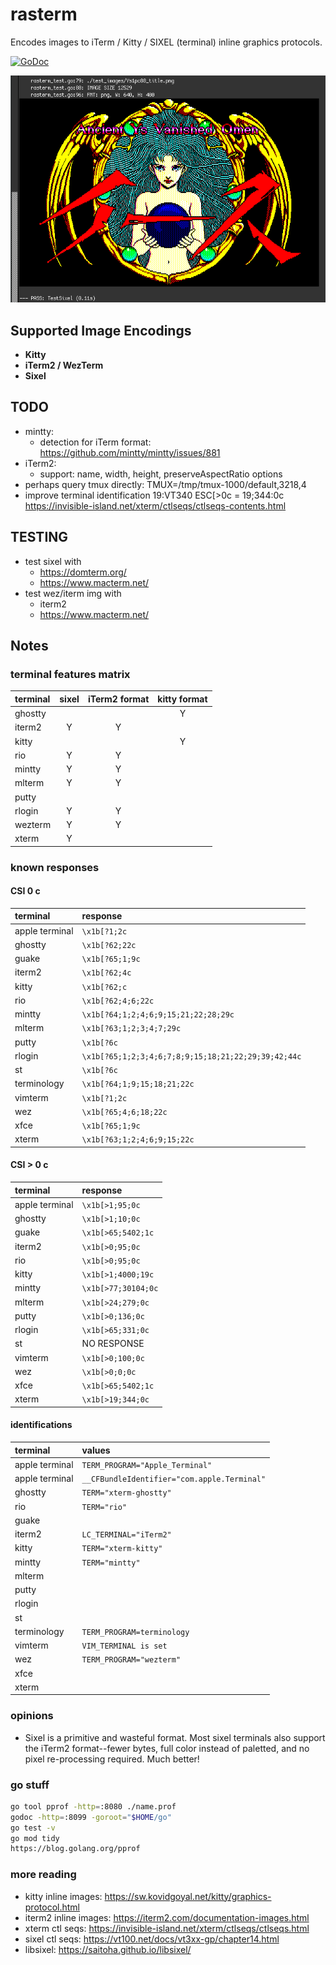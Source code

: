 # rasterm

Encodes images to iTerm / Kitty / SIXEL (terminal) inline graphics protocols.

[![GoDoc](https://godoc.org/github.com/BourgeoisBear/rasterm?status.png)](http://godoc.org/github.com/BourgeoisBear/rasterm)

![rasterm sample output](screenshot.png)

## Supported Image Encodings

- **Kitty**
- **iTerm2 / WezTerm**
- **Sixel**

## TODO

- mintty:
	- detection for iTerm format: https://github.com/mintty/mintty/issues/881
- iTerm2:
	- support: name, width, height, preserveAspectRatio options
- perhaps query tmux directly: TMUX=/tmp/tmux-1000/default,3218,4
- improve terminal identification
	19:VT340
	ESC[>0c = 19;344:0c
	https://invisible-island.net/xterm/ctlseqs/ctlseqs-contents.html

## TESTING

- test sixel with
	- https://domterm.org/
	- https://www.macterm.net/
- test wez/iterm img with
	- iterm2
	- https://www.macterm.net/

## Notes

### terminal features matrix

| terminal | sixel | iTerm2 format | kitty format |
| :---     | :--:  | :--:          | :--:         |
| ghostty  |       |               | Y            |
| iterm2   | Y     | Y             |              |
| kitty    |       |               | Y            |
| rio      | Y     | Y             |              |
| mintty   | Y     | Y             |              |
| mlterm   | Y     | Y             |              |
| putty    |       |               |              |
| rlogin   | Y     | Y             |              |
| wezterm  | Y     | Y             |              |
| xterm    | Y     |               |              |

### known responses

#### CSI 0 c

| terminal       | response                                            |
| :----          | :----                                               |
| apple terminal | `\x1b[?1;2c`                                        |
| ghostty        | `\x1b[?62;22c`                                      |
| guake          | `\x1b[?65;1;9c`                                     |
| iterm2         | `\x1b[?62;4c`                                       |
| kitty          | `\x1b[?62;c`                                        |
| rio            | `\x1b[?62;4;6;22c`                                  |
| mintty         | `\x1b[?64;1;2;4;6;9;15;21;22;28;29c`                |
| mlterm         | `\x1b[?63;1;2;3;4;7;29c`                            |
| putty          | `\x1b[?6c`                                          |
| rlogin         | `\x1b[?65;1;2;3;4;6;7;8;9;15;18;21;22;29;39;42;44c` |
| st             | `\x1b[?6c`                                          |
| terminology    | `\x1b[?64;1;9;15;18;21;22c`                         |
| vimterm        | `\x1b[?1;2c`                                        |
| wez            | `\x1b[?65;4;6;18;22c`                               |
| xfce           | `\x1b[?65;1;9c`                                     |
| xterm          | `\x1b[?63;1;2;4;6;9;15;22c`                         |

#### CSI > 0 c

| terminal       | response            |
| :----          | :----               |
| apple terminal | `\x1b[>1;95;0c`     |
| ghostty        | `\x1b[>1;10;0c`     |
| guake          | `\x1b[>65;5402;1c`  |
| iterm2         | `\x1b[>0;95;0c`     |
| rio            | `\x1b[>0;95;0c`     |
| kitty          | `\x1b[>1;4000;19c`  |
| mintty         | `\x1b[>77;30104;0c` |
| mlterm         | `\x1b[>24;279;0c`   |
| putty          | `\x1b[>0;136;0c`    |
| rlogin         | `\x1b[>65;331;0c`   |
| st             | NO RESPONSE         |
| vimterm        | `\x1b[>0;100;0c`    |
| wez            | `\x1b[>0;0;0c`      |
| xfce           | `\x1b[>65;5402;1c`  |
| xterm          | `\x1b[>19;344;0c`   |

#### identifications

| terminal       | values                                      |
| :----          | :----                                       |
| apple terminal | `TERM_PROGRAM="Apple_Terminal"            ` |
| apple terminal | `__CFBundleIdentifier="com.apple.Terminal"` |
| ghostty        | `TERM="xterm-ghostty"                     ` |
| rio            | `TERM="rio"                               ` |
| guake          | `                                         ` |
| iterm2         | `LC_TERMINAL="iTerm2"                     ` |
| kitty          | `TERM="xterm-kitty"                       ` |
| mintty         | `TERM="mintty"                            ` |
| mlterm         | `                                         ` |
| putty          | `                                         ` |
| rlogin         | `                                         ` |
| st             | `                                         ` |
| terminology    | `TERM_PROGRAM=terminology`                  |
| vimterm        | `VIM_TERMINAL is set                      ` |
| wez            | `TERM_PROGRAM="wezterm"                   ` |
| xfce           | `                                         ` |
| xterm          | `                                         ` |

### opinions

- Sixel is a primitive and wasteful format.  Most sixel terminals also support the iTerm2 format--fewer bytes, full color instead of paletted, and no pixel re-processing required.  Much better!

### go stuff

```sh
go tool pprof -http=:8080 ./name.prof
godoc -http=:8099 -goroot="$HOME/go"
go test -v
go mod tidy
https://blog.golang.org/pprof
```

### more reading

- kitty inline images:  https://sw.kovidgoyal.net/kitty/graphics-protocol.html
- iterm2 inline images: https://iterm2.com/documentation-images.html
- xterm ctl seqs:       https://invisible-island.net/xterm/ctlseqs/ctlseqs.html
- sixel ctl seqs:       https://vt100.net/docs/vt3xx-gp/chapter14.html
- libsixel:             https://saitoha.github.io/libsixel/
